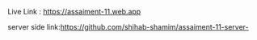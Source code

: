 

 Live Link : https://assaiment-11.web.app

 server side link:https://github.com/shihab-shamim/assaiment-11-server-
